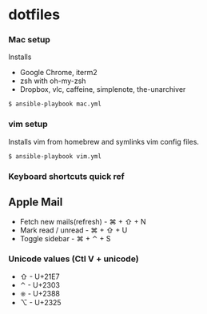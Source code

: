 dotfiles
========

### Mac setup

Installs

- Google Chrome, iterm2
- zsh with oh-my-zsh
- Dropbox, vlc, caffeine, simplenote, the-unarchiver

```
$ ansible-playbook mac.yml
```

### vim setup

Installs vim from homebrew and symlinks vim config files.

```
$ ansible-playbook vim.yml
```

### Keyboard shortcuts quick ref

## Apple Mail

- Fetch new mails(refresh) - ⌘ + ⇧ + N
- Mark read / unread - ⌘ + ⇧ + U
- Toggle sidebar - ⌘ + ⌃ + S


### Unicode values (Ctl V + unicode)
- ⇧ - U+21E7
- ⌃ - U+2303
- ⎈ - U+2388
- ⌥ - U+2325
